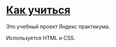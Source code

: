 # [Как учиться](https://pavelnikolaew.github.io/how-to-learn/index.html)

Это учебный проект Яндекс практикума.

Используется HTML и CSS.
